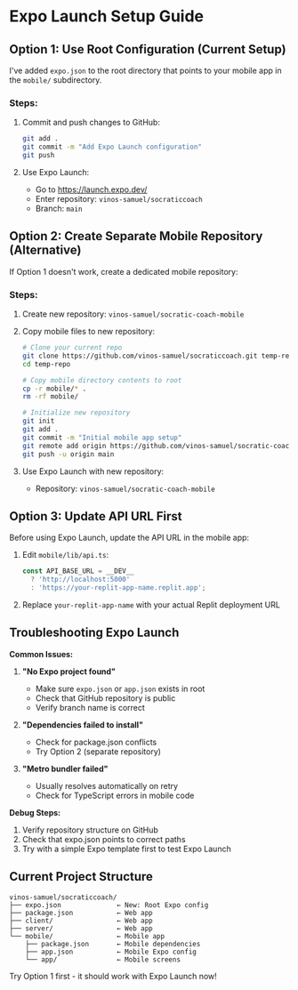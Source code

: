 # Expo Launch Setup Guide

## Option 1: Use Root Configuration (Current Setup)

I've added `expo.json` to the root directory that points to your mobile app in the `mobile/` subdirectory.

### Steps:
1. Commit and push changes to GitHub:
   ```bash
   git add .
   git commit -m "Add Expo Launch configuration"
   git push
   ```

2. Use Expo Launch:
   - Go to https://launch.expo.dev/
   - Enter repository: `vinos-samuel/socraticcoach`
   - Branch: `main`

## Option 2: Create Separate Mobile Repository (Alternative)

If Option 1 doesn't work, create a dedicated mobile repository:

### Steps:
1. Create new repository: `vinos-samuel/socratic-coach-mobile`

2. Copy mobile files to new repository:
   ```bash
   # Clone your current repo
   git clone https://github.com/vinos-samuel/socraticcoach.git temp-repo
   cd temp-repo

   # Copy mobile directory contents to root
   cp -r mobile/* .
   rm -rf mobile/

   # Initialize new repository
   git init
   git add .
   git commit -m "Initial mobile app setup"
   git remote add origin https://github.com/vinos-samuel/socratic-coach-mobile.git
   git push -u origin main
   ```

3. Use Expo Launch with new repository:
   - Repository: `vinos-samuel/socratic-coach-mobile`

## Option 3: Update API URL First

Before using Expo Launch, update the API URL in the mobile app:

1. Edit `mobile/lib/api.ts`:
   ```typescript
   const API_BASE_URL = __DEV__ 
     ? 'http://localhost:5000' 
     : 'https://your-replit-app-name.replit.app';
   ```

2. Replace `your-replit-app-name` with your actual Replit deployment URL

## Troubleshooting Expo Launch

**Common Issues:**

1. **"No Expo project found"**
   - Make sure `expo.json` or `app.json` exists in root
   - Check that GitHub repository is public
   - Verify branch name is correct

2. **"Dependencies failed to install"**
   - Check for package.json conflicts
   - Try Option 2 (separate repository)

3. **"Metro bundler failed"**
   - Usually resolves automatically on retry
   - Check for TypeScript errors in mobile code

**Debug Steps:**
1. Verify repository structure on GitHub
2. Check that expo.json points to correct paths
3. Try with a simple Expo template first to test Expo Launch

## Current Project Structure
```
vinos-samuel/socraticcoach/
├── expo.json              ← New: Root Expo config
├── package.json           ← Web app
├── client/                ← Web app
├── server/                ← Web app  
└── mobile/                ← Mobile app
    ├── package.json       ← Mobile dependencies
    ├── app.json           ← Mobile Expo config
    └── app/               ← Mobile screens
```

Try Option 1 first - it should work with Expo Launch now!